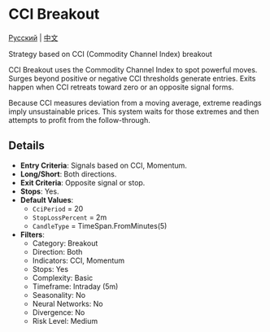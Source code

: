 # CCI Breakout
[Русский](README_ru.md) | [中文](README_cn.md)
 
Strategy based on CCI (Commodity Channel Index) breakout

CCI Breakout uses the Commodity Channel Index to spot powerful moves. Surges beyond positive or negative CCI thresholds generate entries. Exits happen when CCI retreats toward zero or an opposite signal forms.

Because CCI measures deviation from a moving average, extreme readings imply unsustainable prices. This system waits for those extremes and then attempts to profit from the follow-through.


## Details

- **Entry Criteria**: Signals based on CCI, Momentum.
- **Long/Short**: Both directions.
- **Exit Criteria**: Opposite signal or stop.
- **Stops**: Yes.
- **Default Values**:
  - `CciPeriod` = 20
  - `StopLossPercent` = 2m
  - `CandleType` = TimeSpan.FromMinutes(5)
- **Filters**:
  - Category: Breakout
  - Direction: Both
  - Indicators: CCI, Momentum
  - Stops: Yes
  - Complexity: Basic
  - Timeframe: Intraday (5m)
  - Seasonality: No
  - Neural Networks: No
  - Divergence: No
  - Risk Level: Medium
